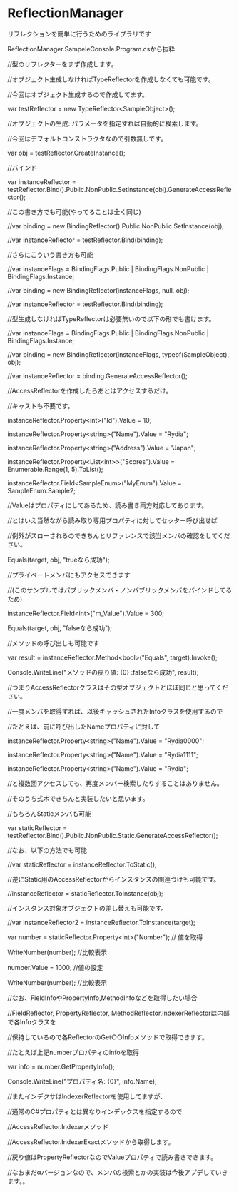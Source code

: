 # ReflectionManager
リフレクションを簡単に行うためのライブラリです

ReflectionManager.SampeleConsole.Program.csから抜粋

//型のリフレクターをまず作成します。

//オブジェクト生成しなければTypeReflectorを作成しなくても可能です。

//今回はオブジェクト生成するので作成してます。

var testReflector = new TypeReflector&lt;SampleObject&gt;();

//オブジェクトの生成: パラメータを指定すれば自動的に検索します。

//今回はデフォルトコンストラクタなので引数無しです。

var obj = testReflector.CreateInstance();

//バインド

var instanceReflector = testReflector.Bind().Public.NonPublic.SetInstance(obj).GenerateAccessReflector();

//この書き方でも可能(やってることは全く同じ)

//var binding = new BindingReflector().Public.NonPublic.SetInstance(obj);

//var instanceReflector = testReflector.Bind(binding);

//さらにこういう書き方も可能

//var instanceFlags = BindingFlags.Public | BindingFlags.NonPublic | BindingFlags.Instance;

//var binding = new BindingReflector(instanceFlags, null, obj);

//var instanceReflector = testReflector.Bind(binding);

//型生成しなければTypeReflectorは必要無いので以下の形でも書けます。

//var instanceFlags = BindingFlags.Public | BindingFlags.NonPublic | BindingFlags.Instance;

//var binding = new BindingReflector(instanceFlags, typeof(SampleObject), obj);

//var instanceReflector = binding.GenerateAccessReflector();

//AccessReflectorを作成したらあとはアクセスするだけ。

//キャストも不要です。

instanceReflector.Property&lt;int&gt;("Id").Value = 10;

instanceReflector.Property&lt;string&gt;("Name").Value = "Rydia";

instanceReflector.Property&lt;string&gt;("Address").Value = "Japan";

instanceReflector.Property&lt;List&lt;int&gt;&gt;("Scores").Value = Enumerable.Range(1, 5).ToList();

instanceReflector.Field&lt;SampleEnum&gt;("MyEnum").Value = SampleEnum.Sample2;

//Valueはプロパティにしてあるため、読み書き両方対応してあります。

//とはいえ当然ながら読み取り専用プロパティに対してセッター呼び出せば

//例外がスローされるのできちんとリファレンスで該当メンバの確認をしてください。

Equals(target, obj, "trueなら成功");

//プライベートメンバにもアクセスできます

//(このサンプルではパブリックメンバ・ノンパブリックメンバをバインドしてるため)

instanceReflector.Field&lt;int&gt;("m_Value").Value = 300;

Equals(target, obj, "falseなら成功");

//メソッドの呼び出しも可能です

var result = instanceReflector.Method&lt;bool&gt;("Equals", target).Invoke();

Console.WriteLine("メソッドの戻り値: {0} :falseなら成功", result);

//つまりAccessReflectorクラスはその型オブジェクトとほぼ同じと思ってください。

//一度メンバを取得すれば、以後キャッシュされたInfoクラスを使用するので

//たとえば、前に呼び出したNameプロパティに対して

instanceReflector.Property&lt;string&gt;("Name").Value = "Rydia0000";

instanceReflector.Property&lt;string&gt;("Name").Value = "Rydia1111";

instanceReflector.Property&lt;string&gt;("Name").Value = "Rydia";

//と複数回アクセスしても、再度メンバー検索したりすることはありません。

//そのうち式木できちんと実装したいと思います。

//もちろんStaticメンバも可能

var staticReflector = testReflector.Bind().Public.NonPublic.Static.GenerateAccessReflector();

//なお、以下の方法でも可能

//var staticReflector = instanceReflector.ToStatic();

//逆にStatic用のAccessReflectorからインスタンスの関連づけも可能です。

//instanceReflector = staticReflector.ToInstance(obj);

//インスタンス対象オブジェクトの差し替えも可能です。

//var instanceReflector2 = instanceReflector.ToInstance(target);

var number = staticReflector.Property&lt;int&gt;("Number"); // 値を取得

WriteNumber(number);        //比較表示

number.Value = 1000;        //値の設定

WriteNumber(number);        //比較表示

//なお、FieldInfoやPropertyInfo,MethodInfoなどを取得したい場合

//FieldReflector, PropertyReflector, MethodReflector,IndexerReflectorは内部で各Infoクラスを

//保持しているので各ReflectorのGet○○Infoメソッドで取得できます。

//たとえば上記numberプロパティのinfoを取得

var info = number.GetPropertyInfo();

Console.WriteLine("プロパティ名: {0}", info.Name);

//またインデクサはIndexerReflectorを使用してますが、

//通常のC#プロパティとは異なりインデックスを指定するので

//AccessReflector.Indexerメソッド

//AccessReflector.IndexerExactメソッドから取得します。

//戻り値はPropertyReflectorなのでValueプロパティで読み書きできます。

//なおまだαバージョンなので、メンバの検索とかの実装は今後アプデしていきます。。

